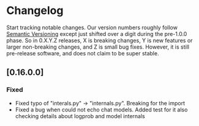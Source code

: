 # Changelog

Start tracking notable changes. Our version numbers roughly follow
[Semantic Versioning](http://semver.org/) except just shifted over
a digit during the pre-1.0.0 phase. So in 0.X.Y.Z releases, X is
breaking changes, Y is new features or larger non-breaking changes, and Z is small bug fixes.
However, it is still pre-release software, and does not claim to
be super stable.


## [0.16.0.0]

### Fixed
- Fixed typo of "interals.py" -> "internals.py". Breaking for the import
- Fixed a bug when could not echo chat models. Added test for it
also checking details about logprob and model internals
